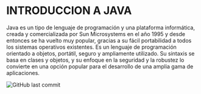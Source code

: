 # INTRODUCCION A JAVA
Java es un tipo de lenguaje de programación y una plataforma informática, creada y comercializada por Sun Microsystems en el año 1995 y 
desde entonces se ha vuelto muy popular, gracias a su fácil portabilidad a todos los sistemas operativos existentes.
Es un lenguaje de programación orientado a objetos, portátil, seguro y ampliamente utilizado. 
Su sintaxis se basa en clases y objetos, y su enfoque en la seguridad y la robustez lo convierte en una opción popular para el desarrollo 
de una amplia gama de aplicaciones.

<img alt="GitHub last commit" src="https://img.shields.io/github/last-commit/Lore4444/JAVA_INTRO?color=green&style=plastic">
